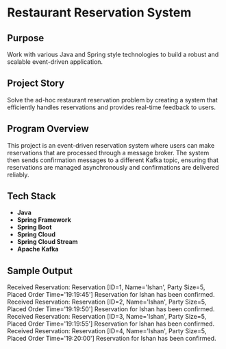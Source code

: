# Restaurant Reservation System

## Purpose
Work with various Java and Spring style technologies to build a robust and scalable event-driven application.

## Project Story
Solve the ad-hoc restaurant reservation problem by creating a system that efficiently handles reservations and provides real-time feedback to users.

## Program Overview
This project is an event-driven reservation system where users can make reservations that are processed through a message broker. The system then sends confirmation messages to a different Kafka topic, ensuring that reservations are managed asynchronously and confirmations are delivered reliably.

## Tech Stack
- **Java**
- **Spring Framework**
- **Spring Boot**
- **Spring Cloud**
- **Spring Cloud Stream**
- **Apache Kafka**


## Sample Output 

Received Reservation: Reservation [ID=1, Name='Ishan', Party Size=5, Placed Order Time='19:19:45']
Reservation for Ishan has been confirmed.
Received Reservation: Reservation [ID=2, Name='Ishan', Party Size=5, Placed Order Time='19:19:50']
Reservation for Ishan has been confirmed.
Received Reservation: Reservation [ID=3, Name='Ishan', Party Size=5, Placed Order Time='19:19:55']
Reservation for Ishan has been confirmed.
Received Reservation: Reservation [ID=4, Name='Ishan', Party Size=5, Placed Order Time='19:20:00']
Reservation for Ishan has been confirmed.


